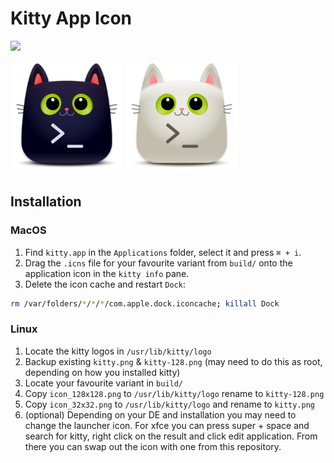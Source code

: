 # Kitty App Icon

![](doc/header.png)

<p float="center">
	<img src="icons/DinkDonk/kitty-dark.png" width="180">
	<img src="icons/DinkDonk/kitty-light.png" width="180">
</p>

## Installation

### MacOS

1. Find `kitty.app` in the `Applications` folder, select it and press `⌘ + i`.
2. Drag the `.icns` file for your favourite variant from `build/` onto the application icon in the `kitty info` pane.
3. Delete the icon cache and restart `Dock`:

```bash
rm /var/folders/*/*/*/com.apple.dock.iconcache; killall Dock
```

### Linux

1. Locate the kitty logos in `/usr/lib/kitty/logo`
2. Backup existing `kitty.png` & `kitty-128.png` (may need to do this as root, depending on how you installed kitty)
3. Locate your favourite variant in `build/`
4. Copy `icon_128x128.png` to `/usr/lib/kitty/logo` rename to `kitty-128.png`
5. Copy `icon_32x32.png` to `/usr/lib/kitty/logo` and rename to `kitty.png`
6. (optional) Depending on your DE and installation you may need to change the launcher icon. For xfce you can press super + space and search for kitty, right click on the result and click edit application. From there you can swap out the icon with one from this repository.
